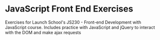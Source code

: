 # JavaScript Front End Exercises

Exercises for Launch School's JS230 - Front-end Development with JavaScript course.  Includes practice with JavaScript and jQuery to interact with the DOM and make ajax requests
